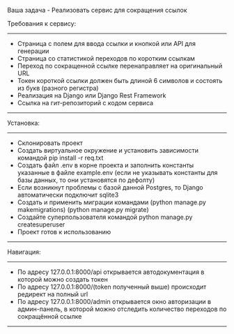 Ваша задачa - Реализовать сервис для сокращения ссылок

Требования к сервису:

----------------------------------------------------------------------------------------------------------------
-	Страница с полем для ввода ссылки и кнопкой или API для генерации
-	Страница со статистикой переходов по коротким ссылкам
-	Переход по сокращенной ссылке перенаправляет на оригинальный URL
-	Токен короткой ссылки должен быть длиной 6 символов и состоять из букв (разного регистра)
-	Реализация на Django или Django Rest Framework
-	Ссылка на гит-репозиторий с кодом сервиса

----------------------------------------------------------------------------------------------------------------
Установка:

----------------------------------------------------------------------------------------------------------------
-	Склонировать проект
-	Создать виртуальное окружение и установить зависимости командой pip install -r req.txt
-	Создать файл .env в корне проекта и заполнить константы указанные в файле example.env (если не указывать константы для базы данных, то они установятся по дефолту)
-	Если возникнут проблемы с базой данной Postgres, то Django автоматически подключит sqlite3
-	Создать и применить миграции командами (python manage.py makemigrations) (python manage.py migrate)
-	Создайте суперпользователя командой python manage.py createsuperuser
-	Проект готов к использованию

----------------------------------------------------------------------------------------------------------------
Навигация:

----------------------------------------------------------------------------------------------------------------
-	По адресу 127.0.0.1:8000/api открывается автодокументация в которой можно создать токен
-	По адресу 127.0.0.1:8000/(token полученный выше) происходит редирект на полный url
-	По адресу 127.0.0.1:8000/admin открывается окно авторизации в админ-панель, в которой можно отследить количество переходов по сокращённой ссылке
----------------------------------------------------------------------------------------------------------------

